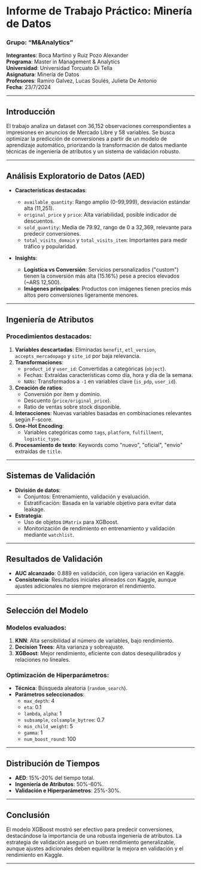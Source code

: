 # Informe de Trabajo Práctico: Minería de Datos

### Grupo: “M&Analytics”
**Integrantes**: Boca Martino y Ruiz Pozo Alexander  
**Programa**: Master in Management & Analytics  
**Universidad**: Universidad Torcuato Di Tella  
**Asignatura**: Minería de Datos  
**Profesores**: Ramiro Galvez, Lucas Soulés, Julieta De Antonio  
**Fecha**: 23/7/2024  

---

## Introducción
El trabajo analiza un dataset con 36,152 observaciones correspondientes a impresiones en anuncios de Mercado Libre y 58 variables. Se busca optimizar la predicción de conversiones a partir de un modelo de aprendizaje automático, priorizando la transformación de datos mediante técnicas de ingeniería de atributos y un sistema de validación robusto.

---

## Análisis Exploratorio de Datos (AED)

- **Características destacadas**:
  - `available_quantity`: Rango amplio (0-99,999), desviación estándar alta (11,251).
  - `original_price` y `price`: Alta variabilidad, posible indicador de descuentos.
  - `sold_quantity`: Media de 79.92, rango de 0 a 32,369, relevante para predecir conversiones.
  - `total_visits_domain` y `total_visits_item`: Importantes para medir tráfico y popularidad.

- **Insights**:
  - **Logística vs Conversión**: Servicios personalizados ("custom") tienen la conversión más alta (15.16%) pese a precios elevados (~ARS 12,500).  
  - **Imágenes principales**: Productos con imágenes tienen precios más altos pero conversiones ligeramente menores.

---

## Ingeniería de Atributos

### Procedimientos destacados:
1. **Variables descartadas**: Eliminadas `benefit`, `etl_version`, `accepts_mercadopago` y `site_id` por baja relevancia.
2. **Transformaciones**:
   - `product_id` y `user_id`: Convertidas a categóricas (`object`).
   - Fechas: Extraídas características como día, hora y día de la semana.
   - `NANs`: Transformados a `-1` en variables clave (`is_pdp`, `user_id`).
3. **Creación de ratios**:
   - Conversión por ítem y dominio.
   - Descuento (`price/original_price`).
   - Ratio de ventas sobre stock disponible.
4. **Interacciones**: Nuevas variables basadas en combinaciones relevantes según F-score.
5. **One-Hot Encoding**:
   - Variables categóricas como `tags`, `platform`, `fulfillment`, `logistic_type`.
6. **Procesamiento de texto**: Keywords como "nuevo", "oficial", "envío" extraídas de `title`.

---

## Sistemas de Validación

- **División de datos**:
  - Conjuntos: Entrenamiento, validación y evaluación.
  - Estratificación: Basada en la variable objetivo para evitar data leakage.
- **Estrategia**:
  - Uso de objetos `DMatrix` para XGBoost.
  - Monitorización de rendimiento en entrenamiento y validación mediante `watchlist`.

---

## Resultados de Validación

- **AUC alcanzado**: 0.889 en validación, con ligera variación en Kaggle.
- **Consistencia**: Resultados iniciales alineados con Kaggle, aunque ajustes adicionales no siempre mejoraron el rendimiento.

---

## Selección del Modelo

### Modelos evaluados:
1. **KNN**: Alta sensibilidad al número de variables, bajo rendimiento.
2. **Decision Trees**: Alta varianza y sobreajuste.
3. **XGBoost**: Mejor rendimiento, eficiente con datos desequilibrados y relaciones no lineales.

### Optimización de Hiperparámetros:
- **Técnica**: Búsqueda aleatoria (`random_search`).
- **Parámetros seleccionados**:
  - `max_depth`: 4
  - `eta`: 0.1
  - `lambda`, `alpha`: 1
  - `subsample`, `colsample_bytree`: 0.7
  - `min_child_weight`: 5
  - `gamma`: 1
  - `num_boost_round`: 100

---

## Distribución de Tiempos
- **AED**: 15%-20% del tiempo total.
- **Ingeniería de Atributos**: 50%-60%.
- **Validación e Hiperparámetros**: 25%-30%.

---

## Conclusión
El modelo XGBoost mostró ser efectivo para predecir conversiones, destacándose la importancia de una robusta ingeniería de atributos. La estrategia de validación aseguró un buen rendimiento generalizable, aunque ajustes adicionales deben equilibrar la mejora en validación y el rendimiento en Kaggle.

---
